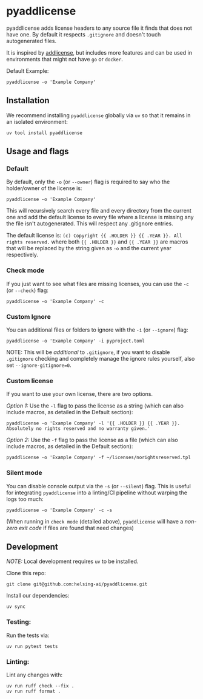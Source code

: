 # pyaddlicense

pyaddlicense adds license headers to any source file it finds that does not have one. By default it respects `.gitignore` and doesn't touch autogenerated files.

It is inspired by [addlicense](https://github.com/google/addlicense), but includes more features and can be used in environments that might not have `go` or `docker`.

Default Example:
```
pyaddlicense -o 'Example Company'
```

## Installation

We recommend installing `pyaddlicense` globally via `uv` so that it remains in an isolated environment:
```
uv tool install pyaddlicense
```

## Usage and flags

### Default

By default, only the `-o` (or `--owner`) flag is required to say who the holder/owner of the license is:

```
pyaddlicense -o 'Example Company'
```

This will recursively search every file and every directory from the current one and add the default license to every file where a license is missing any the file isn't autogenerated. This will respect any .gitignore entries.

The default license is: `(c) Copyright {{ .HOLDER }} {{ .YEAR }}. All rights reserved.` where both `{{ .HOLDER }}` and `{{ .YEAR }}` are macros that will be replaced by the string given as `-o` and the current year respectively.

### Check mode

If you just want to see what files are missing licenses, you can use the `-c` (or `--check`) flag:

```
pyaddlicense -o 'Example Company' -c
```

### Custom Ignore

You can additional files or folders to ignore with the `-i` (or `--ignore`) flag:

```
pyaddlicense -o 'Example Company' -i pyproject.toml
```

NOTE: This will be _additional_ to `.gitignore`, if you want to disable `.gitignore` checking and completely manage the ignore rules yourself, also set `--ignore-gitignore=0`.

### Custom license

If you want to use your own license, there are two options.

*Option 1:* Use the `-l` flag to pass the license as a string (which can also include macros, as detailed in the Default section):
```
pyaddlicense -o 'Example Company' -l '{{ .HOLDER }} {{ .YEAR }}. Absolutely no rights reserved and no warranty given.'
```

*Option 2:* Use the `-f` flag to pass the license as a file (which can also include macros, as detailed in the Default section):
```
pyaddlicense -o 'Example Company' -f ~/licenses/norightsreserved.tpl
```

### Silent mode

You can disable console output via the `-s` (or `--silent`) flag. This is useful for integrating `pyaddlicense` into a linting/CI pipeline without warping the logs too much:
```
pyaddlicense -o 'Example Company' -c -s
```
(When running in `check mode` (detailed above), `pyaddlicense` will have a *non-zero exit code* if files are found that need changes)

## Development

*NOTE:* Local development requires `uv` to be installed.

Clone this repo:

```
git clone git@github.com:helsing-ai/pyaddlicense.git
```

Install our dependencies:

```
uv sync
```

### Testing:

Run the tests via:
```
uv run pytest tests
```

### Linting:

Lint any changes with:
```
uv run ruff check --fix .
uv run ruff format .
```
